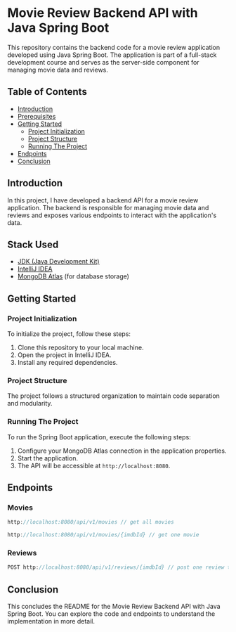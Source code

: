 # Movie Review Backend API with Java Spring Boot

This repository contains the backend code for a movie review application developed using Java Spring Boot. The application is part of a full-stack development course and serves as the server-side component for managing movie data and reviews.

## Table of Contents

- [Introduction](#introduction)
- [Prerequisites](#prerequisites)
- [Getting Started](#getting-started)
    - [Project Initialization](#project-initialization)
    - [Project Structure](#project-structure)
    - [Running The Project](#running-the-project)
- [Endpoints](#endpoints)
- [Conclusion](#conclusion)

## Introduction

In this project, I have developed a backend API for a movie review application. The backend is responsible for managing movie data and reviews and exposes various endpoints to interact with the application's data.

## Stack Used

- [JDK (Java Development Kit)](https://www.oracle.com/java/technologies/javase-downloads.html)
- [IntelliJ IDEA](https://www.jetbrains.com/idea/download/)
- [MongoDB Atlas](https://www.mongodb.com/cloud/atlas) (for database storage)

## Getting Started

### Project Initialization

To initialize the project, follow these steps:

1. Clone this repository to your local machine.
2. Open the project in IntelliJ IDEA.
3. Install any required dependencies.

### Project Structure

The project follows a structured organization to maintain code separation and modularity.

### Running The Project

To run the Spring Boot application, execute the following steps:

1. Configure your MongoDB Atlas connection in the application properties.
2. Start the application.
3. The API will be accessible at `http://localhost:8080`.

## Endpoints

### Movies

```js
http://localhost:8080/api/v1/movies // get all movies
```


```js
http://localhost:8080/api/v1/movies/{imdbId} // get one movie
```

### Reviews

```js
POST http://localhost:8080/api/v1/reviews/{imdbId} // post one review to a movie
```

## Conclusion

This concludes the README for the Movie Review Backend API with Java Spring Boot. You can explore the code and endpoints to understand the implementation in more detail.
